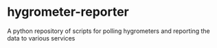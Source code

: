 # hygrometer-reporter
A python repository of scripts for polling hygrometers and reporting the data to various services
